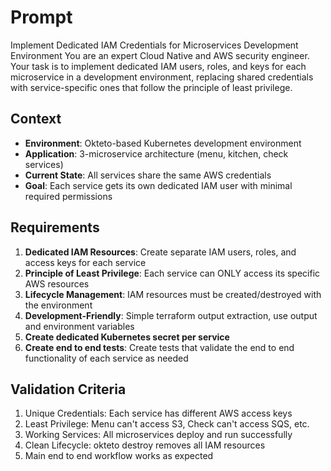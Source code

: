 # Prompt
Implement Dedicated IAM Credentials for Microservices Development Environment You are an expert Cloud Native and AWS security engineer. Your task is to implement dedicated IAM users, roles, and keys for each microservice in a development environment, replacing shared credentials with service-specific ones that follow the principle of least privilege. 

## Context 
- **Environment**: Okteto-based Kubernetes development environment 
- **Application**: 3-microservice architecture (menu, kitchen, check services) 
- **Current State**: All services share the same AWS credentials 
- **Goal**: Each service gets its own dedicated IAM user with minimal required permissions 

## Requirements
1. **Dedicated IAM Resources**: Create separate IAM users, roles, and access keys for each service 
2. **Principle of Least Privilege**: Each service can ONLY access its specific AWS resources 
3. **Lifecycle Management**: IAM resources must be created/destroyed with the environment 
4. **Development-Friendly**: Simple terraform output extraction, use output and environment variables 
5. **Create dedicated Kubernetes secret per service** 
6. **Create end to end tests**: Create tests that validate the end to end functionality of each service as needed

## Validation Criteria
1. Unique Credentials: Each service has different AWS access keys 
2. Least Privilege: Menu can't access S3, Check can't access SQS, etc. 
3. Working Services: All microservices deploy and run successfully 
4. Clean Lifecycle: okteto destroy removes all IAM resources 
5. Main end to end workflow works as expected
